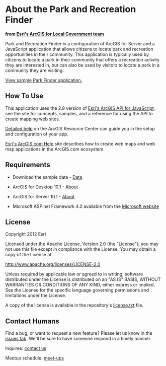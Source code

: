 About the Park and Recreation Finder
===================================================
**from [Esri's ArcGIS for Local Government team](http://resources.arcgis.com/en/communities/local-government/)**


Park and Recreation Finder is a configuration of ArcGIS for Server and a JavaScript application that allows citizens to locate park and recreation opportunities in their community. This application is typically used by citizens to locate a park in their community that offers a recreation activity they are interested in, but can also be used by visitors to locate a park in a community they are visiting.

[View sample Park Finder application.](http://localgovtemplates2.esri.com/ParkFinder/default.htm)


How To Use
----------

This application uses the 2.8 version of [Esri's ArcGIS API for JavaScript](http://help.arcgis.com/en/webapi/javascript/arcgis/index.html); see the site for concepts, samples, and a reference for using the API to create mapping web sites.

[Detailed help](http://resources.arcgis.com/en/help/localgovernment/10.1/index.html#/What_is_Park_and_Recreation_Finder/028s00000003000000/) on the ArcGIS Resource Center can guide you in the setup and configuration of your app.

[Esri's ArcGIS.com Help](http://resources.arcgis.com/en/help/arcgisonline/) site describes how to create web maps and web map applications in the ArcGIS.com ecosystem.

Requirements
------------

* Download the sample data - [Data](http://www.esri.com/)

* ArcGIS for Desktop 10.1 - [About](http://www.esri.com/software/arcgis/arcgis-for-desktop)

* ArcGIS for Server 10.1 - [About](http://www.esri.com/software/arcgis/arcgisserver)

* Microsoft ASP.net Framework 4.0 available from the [Microsoft website](http://www.microsoft.com/en-us/download/details.aspx?id=17851)

License
------------

Copyright 2012 Esri

Licensed under the Apache License, Version 2.0 (the "License");
you may not use this file except in compliance with the License.
You may obtain a copy of the License at

   http://www.apache.org/licenses/LICENSE-2.0

Unless required by applicable law or agreed to in writing, software
distributed under the License is distributed on an "AS IS" BASIS,
WITHOUT WARRANTIES OR CONDITIONS OF ANY KIND, either express or implied.
See the License for the specific language governing permissions and
limitations under the License.

A copy of the license is available in the repository's [license.txt](https://github.com/Esri/park-and-recreation-finder/blob/master/license.txt) file.

Contact Humans
-------------

Find a bug, or want to request a new feature?  Please let us know in the [issues tab](https://github.com/Esri/park-and-recreation-finder/issues).  We'll be sure to have someone respond in a timely manner.

Inquires: [contact us](http://www.esri.com/about-esri/contact)

Meetup schedule: [meet-ups](http://www.esri.com/events/dev-meetup/index.html)
